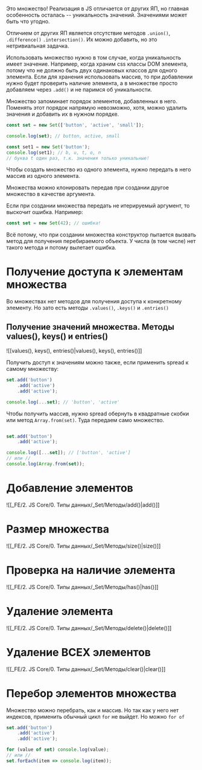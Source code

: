 ```table-of-contents
```

Это множество! Реализация в JS отличается от других ЯП, но главная особенность осталась -- уникальность значений. Значениями может быть что угодно.

Отличием от других ЯП является отсутствие методов `.union()`, `.difference()` `.intersection()`. Их можно добавить, но это нетривиальная задачка.

Использовать множество нужно в том случае, когда уникальность имеет значение. Например, когда храним css классы DOM элемента, потому что не должно быть двух одинаковых классов для одного элемента. Если для хранения использовать массив, то при добавлении нужно будет проверить наличие элемента, а в множестве просто добавляем через `.add()` и не паримся об уникальности.

Множество запоминает порядок элементов, добавленных в него. Поменять этот порядок напрямую невозможно, хотя, можно удалить значения и добавить их в нужном порядке. 



```js
const set = new Set(['button', 'active', 'small']);

console.log(set); // button, active, small

const set1 = new Set('button');
console.log(set1); // b, u, t, o, n
// буква t один раз, т.к. значения только уникальные!
```

Чтобы создать множество из одного элемента, нужно передать в него массив из одного элемента.

Множества можно клонировать передав при создании другое множество в качестве аргумента.

Если при создании множества передать не итерируемый аргумент, то выскочит ошибка. Например:

```js
const set = new Set(42); // ошибка!
```

Всё потому, что при создании множества конструктор пытается вызвать метод для получения перебираемого объекта. У числа (в том числе) нет такого метода и потому вылетает ошибка.

# Получение доступа к элементам множества

Во множествах нет методов для получения доступа к конкретному элементу. Но зато есть методы `.values()`, `.keys()` и `.entries()`

## Получение значений множества. Методы values(), keys() и entries()

![[values(), keys(), entries()|values(), keys(), entries()]]

Получить доступ к значениям можно также, если применить spread к самому множеству:

```js
set.add('button')
	.add('active')
	.add('active');

console.log(...set); // 'button', 'active'
```

Чтобы получить массив, нужно spread обернуть в квадратные скобки или метод `Array.from(set)`. Туда передаем само множество.

```js

set.add('button')
	.add('active');

console.log([...set]); // ['button', 'active']
// или //
console.log(Array.from(set));
```
# Добавление элементов

![[_FE/2. JS Core/0. Типы данных/_Set/Методы/add()|add()]]

# Размер множества

![[_FE/2. JS Core/0. Типы данных/_Set/Методы/size()|size()]]

# Проверка на наличие элемента

![[_FE/2. JS Core/0. Типы данных/_Set/Методы/has()|has()]]

# Удаление элемента

![[_FE/2. JS Core/0. Типы данных/_Set/Методы/delete()|delete()]]

# Удаление ВСЕХ элементов

![[_FE/2. JS Core/0. Типы данных/_Set/Методы/clear()|clear()]]

# Перебор элементов множества

Множество можно перебрать, как и массив. Но так как у него нет индексов, применить обычный цикл `for` не выйдет. Но можно `for of`

```js
set.add('button')
	.add('active')
	.add('active');

for (value of set) console.log(value);
// или //
set.forEach(item => console.log(item));
```